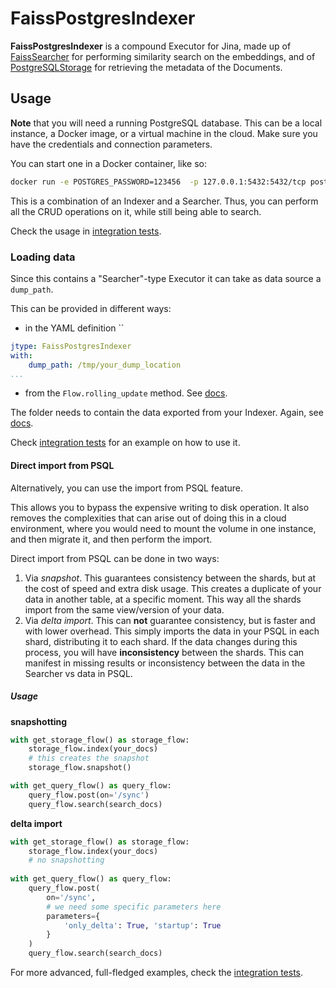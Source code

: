 # FaissPostgresIndexer

**FaissPostgresIndexer** is a compound Executor for Jina, made up of [FaissSearcher](https://hub.jina.ai/executor/gilkzt3f) for performing similarity search on the embeddings, and of [PostgreSQLStorage](https://hub.jina.ai/executor/d45rawx6) for retrieving the metadata of the Documents.

## Usage

**Note** that you will need a running PostgreSQL database. This can be a local instance, a Docker image, or a virtual machine in the cloud. Make sure you have the credentials and connection parameters.

You can start one in a Docker container, like so: 

```bash
docker run -e POSTGRES_PASSWORD=123456  -p 127.0.0.1:5432:5432/tcp postgres:13.2 
```

This is a combination of an Indexer and a Searcher. Thus, you can perform all the CRUD operations on it, while still being able to search.

Check the usage in [integration tests](../../../../../tests/integration/psql_import/test_import_psql.py).

### Loading data

Since this contains a "Searcher"-type Executor it can take as data source a `dump_path`. 

This can be provided in different ways:

- in the YAML definition
  ``
```yaml
jtype: FaissPostgresIndexer
with:
    dump_path: /tmp/your_dump_location
...
```

- from the `Flow.rolling_update` method. See [docs](https://docs.jina.ai/advanced/experimental/indexers/).

The folder needs to contain the data exported from your Indexer. Again, see [docs](https://docs.jina.ai/advanced/experimental/indexers/).

Check [integration tests](https://github.com/jina-ai/executors/tree/main/tests/integration/psql_dump_reload) for an example on how to use it.

#### Direct import from PSQL

Alternatively, you can use the import from PSQL feature. 

This allows you to bypass the expensive writing to disk operation. It also removes the complexities that can arise out of doing this in a cloud environment, where you would need to mount the volume in one instance, and then migrate it, and then perform the import. 

Direct import from PSQL can be done in two ways:

1. Via *snapshot*. This guarantees consistency between the shards, but at the cost of speed and extra disk usage. This creates a duplicate of your data in another table, at a specific moment. This way all the shards import from the same view/version of your data.
2. Via *delta import*. This can **not** guarantee consistency, but is faster and with lower overhead. This simply imports the data in your PSQL in each shard, distributing it to each shard. If the data changes during this process, you will have **inconsistency** between the shards. This can manifest in missing results or inconsistency between the data in the Searcher vs data in PSQL.

##### Usage

**snapshotting**

```python
with get_storage_flow() as storage_flow:
    storage_flow.index(your_docs)
    # this creates the snapshot
    storage_flow.snapshot()

with get_query_flow() as query_flow:
    query_flow.post(on='/sync')
    query_flow.search(search_docs)
```

**delta import**

```python
with get_storage_flow() as storage_flow:
    storage_flow.index(your_docs)
    # no snapshotting    
    
with get_query_flow() as query_flow:
    query_flow.post(
        on='/sync',
        # we need some specific parameters here
        parameters={
            'only_delta': True, 'startup': True
        }
    )
    query_flow.search(search_docs)
```


For more advanced, full-fledged examples, check the [integration tests](https://github.com/jina-ai/executors/tree/main/tests/integration/psql_import).

<!-- version=v0.1 -->

